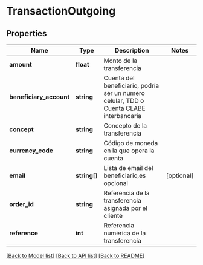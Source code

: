 # TransactionOutgoing

## Properties
Name | Type | Description | Notes
------------ | ------------- | ------------- | -------------
**amount** | **float** | Monto de la transferencia | 
**beneficiary_account** | **string** | Cuenta del beneficiario, podría ser un numero celular, TDD o Cuenta CLABE interbancaria | 
**concept** | **string** | Concepto de la transferencia | 
**currency_code** | **string** | Código de moneda en la que opera la cuenta | 
**email** | **string[]** | Lista de email del beneficiario,es opcional | [optional] 
**order_id** | **string** | Referencia de la transferencia asignada por el cliente | 
**reference** | **int** | Referencia numérica de la transferencia | 

[[Back to Model list]](../../README.md#documentation-for-models) [[Back to API list]](../../README.md#documentation-for-api-endpoints) [[Back to README]](../../README.md)

